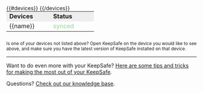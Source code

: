 

<table class="wrapper" width="476" align="center" style="margin: 0 auto 25px auto;;" cellpadding="2" cellspacing="0">
<tr style="background-color: #eee; font-weight: bold;">
	<td class="holder" style="min-width:100px;">Devices</td>
	<td class="holder" style="min-width:100px;">Status</td>
</tr>
{{#devices}}
<tr>
	<td class="text-01" style="min-width:100px;">{{name}}</td>
	<td class="text-01" style="min-width:100px; color:#92d58d">synced</td>
</tr>
{{/devices}}
</table>
<sup>Is one of your devices not listed above? Open KeepSafe on the device you would like to see above, and make sure you have the latest version of KeepSafe installed on that device.</sup>

-----------

Want to do even more with your KeepSafe? [Here are some tips and tricks for making the most out of your KeepSafe](http://www.getkeepsafe.com/features.html). 

Questions? [Check out our knowledge base](http://support.getkeepsafe.com/hc/en-us/sections/200201364-FAQ).
